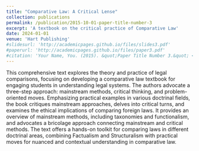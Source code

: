 ```yaml
---
title: "Comparative Law: A Critical Lense"
collection: publications
permalink: /publication/2015-10-01-paper-title-number-3
excerpt: 'A textbook on the critical practice of Comparative Law'
date: 2024-01-01
venue: 'Hart Publishing'
#slidesurl: 'http://academicpages.github.io/files/slides3.pdf'
#paperurl: 'http://academicpages.github.io/files/paper3.pdf'
#citation: 'Your Name, You. (2015). &quot;Paper Title Number 3.&quot; <i>Journal 1</i>. 1(3).'
---
```


This comprehensive text explores the theory and practice of legal comparisons, focusing on developing a comparative law textbook for engaging students in understanding legal systems. The authors advocate a three-step approach: mainstream methods, critical thinking, and problem-oriented moves. Emphasizing practical examples in various doctrinal fields, the book critiques mainstream approaches, delves into critical turns, and examines the ethical implications of comparing foreign laws. It provides an overview of mainstream methods, including taxonomies and functionalism, and advocates a bricolage approach connecting mainstream and critical methods. The text offers a hands-on toolkit for comparing laws in different doctrinal areas, combining Factualism and Structuralism with practical moves for nuanced and contextual understanding in comparative law.
